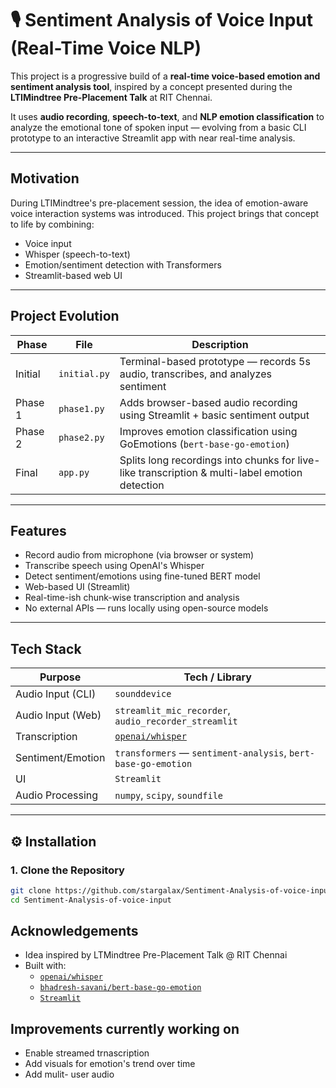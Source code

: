 # 🎙️ Sentiment Analysis of Voice Input (Real-Time Voice NLP)

This project is a progressive build of a **real-time voice-based emotion and sentiment analysis tool**, inspired by a concept presented during the **LTIMindtree Pre-Placement Talk** at RIT Chennai.

It uses **audio recording**, **speech-to-text**, and **NLP emotion classification** to analyze the emotional tone of spoken input — evolving from a basic CLI prototype to an interactive Streamlit app with near real-time analysis.

---

##  Motivation

During LTIMindtree's pre-placement session, the idea of emotion-aware voice interaction systems was introduced. This project brings that concept to life by combining:

-  Voice input
-  Whisper (speech-to-text)
-  Emotion/sentiment detection with Transformers
-  Streamlit-based web UI

---

##  Project Evolution

| Phase | File        | Description |
|-------|-------------|-------------|
|  Initial | `initial.py` | Terminal-based prototype — records 5s audio, transcribes, and analyzes sentiment |
|  Phase 1 | `phase1.py` | Adds browser-based audio recording using Streamlit + basic sentiment output |
|  Phase 2 | `phase2.py` | Improves emotion classification using GoEmotions (`bert-base-go-emotion`) |
|  Final | `app.py` | Splits long recordings into chunks for live-like transcription & multi-label emotion detection |

---

##  Features

-  Record audio from microphone (via browser or system)
-  Transcribe speech using OpenAI's Whisper
-  Detect sentiment/emotions using fine-tuned BERT model
-  Web-based UI (Streamlit)
-  Real-time-ish chunk-wise transcription and analysis
-  No external APIs — runs locally using open-source models

---

##  Tech Stack

| Purpose              | Tech / Library                          |
|----------------------|------------------------------------------|
| Audio Input (CLI)    | `sounddevice`                           |
| Audio Input (Web)    | `streamlit_mic_recorder`, `audio_recorder_streamlit` |
| Transcription        | [`openai/whisper`](https://github.com/openai/whisper) |
| Sentiment/Emotion    | `transformers` — `sentiment-analysis`, `bert-base-go-emotion` |
| UI                   | `Streamlit`                             |
| Audio Processing     | `numpy`, `scipy`, `soundfile`           |

---

## ⚙️ Installation

### 1. Clone the Repository

```bash
git clone https://github.com/stargalax/Sentiment-Analysis-of-voice-input.git
cd Sentiment-Analysis-of-voice-input
```
## Acknowledgements
- Idea inspired by LTMindtree Pre-Placement Talk @ RIT Chennai
- Built with:
    * [`openai/whisper`](https://github.com/openai/whisper)
    * [`bhadresh-savani/bert-base-go-emotion`](https://huggingface.co/bhadresh-savani/bert-base-go-emotion)
    * [`Streamlit`](https://streamlit.io/cloud)
## Improvements currently working on
- Enable streamed trnascription
- Add visuals for emotion's trend over time
- Add mulit- user audio

    

